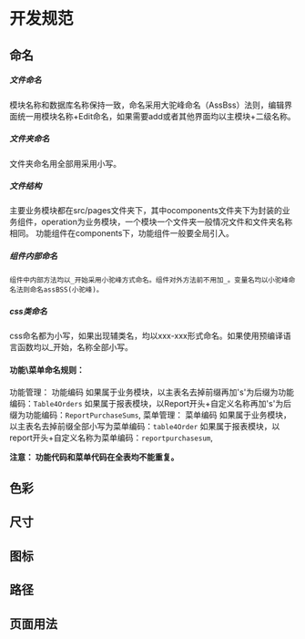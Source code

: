# 开发规范

## 命名

##### 文件命名
  模块名称和数据库名称保持一致，命名采用大驼峰命名（AssBss）法则，编辑界面统一用模块名称+Edit命名，如果需要add或者其他界面均以主模块+二级名称。

##### 文件夹命名
  文件夹命名用全部用采用小写。

##### 文件结构
  主要业务模块都在src/pages文件夹下，其中ocomponents文件夹下为封装的业务组件，operation为业务模块，一个模块一个文件夹一般情况文件和文件夹名称相同。
  功能组件在components下，功能组件一般要全局引入。

##### 组件内部命名
    组件中内部方法均以_开始采用小驼峰方式命名。组件对外方法前不用加_。变量名均以小驼峰命名法则命名assBSS(小驼峰)。
    
##### css类命名
   css命名都为小写，如果出现辅类名，均以xxx-xxx形式命名。如果使用预编译语言函数均以_开始，名称全部小写。


#### 功能\菜单命名规则：

   功能管理： 功能编码    如果属于业务模块，以主表名去掉前缀再加's'为后缀为功能编码：`Table4Orders`
                         如果属于报表模块，以Report开头+自定义名称再加's'为后缀为功能编码：`ReportPurchaseSums`,
   菜单管理： 菜单编码    如果属于业务模块，以主表名去掉前缀全部小写为菜单编码：`table4Order`
                         如果属于报表模块，以report开头+自定义名称为菜单编码：`reportpurchasesum`,

   **注意： 功能代码和菜单代码在全表均不能重复。**

## 色彩


## 尺寸

## 图标

## 路径

## 页面用法